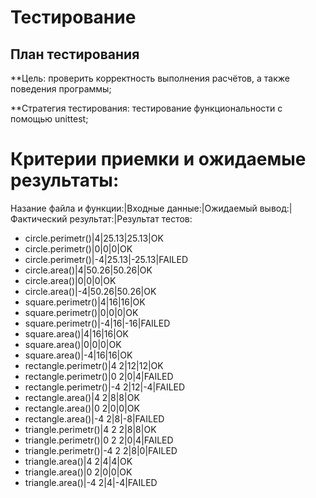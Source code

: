 # Тестирование

## План тестирования

**Цель: проверить корректность выполнения расчётов, а также поведения программы;

**Стратегия тестирования: тестирование функциональности с помощью unittest;

# Критерии приемки и ожидаемые результаты:

Назание файла и функции:|Входные данные:|Ожидаемый вывод:|Фактический результат:|Результат тестов:
- circle.perimetr()|4|25.13|25.13|OK
- circle.perimetr()|0|0|0|OK
- circle.perimetr()|-4|25.13|-25.13|FAILED
- circle.area()|4|50.26|50.26|OK
- circle.area()|0|0|0|OK
- circle.area()|-4|50.26|50.26|OK
- square.perimetr()|4|16|16|OK
- square.perimetr()|0|0|0|OK
- square.perimetr()|-4|16|-16|FAILED
- square.area()|4|16|16|OK
- square.area()|0|0|0|OK
- square.area()|-4|16|16|OK
- rectangle.perimetr()|4 2|12|12|OK
- rectangle.perimetr()|0 2|0|4|FAILED
- rectangle.perimetr()|-4 2|12|-4|FAILED
- rectangle.area()|4 2|8|8|OK
- rectangle.area()|0 2|0|0|OK
- rectangle.area()|-4 2|8|-8|FAILED
- triangle.perimetr()|4 2 2|8|8|OK
- triangle.perimetr()|0 2 2|0|4|FAILED
- triangle.perimetr()|-4 2 2|8|0|FAILED
- triangle.area()|4 2|4|4|OK
- triangle.area()|0 2|0|0|OK
- triangle.area()|-4 2|4|-4|FAILED
